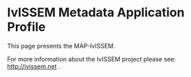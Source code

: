 # IvISSEM Metadata Application Profile
This page presents the MAP-IvISSEM. 

For more information about the IvISSEM project please see: http://ivissem.net .


